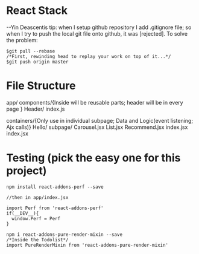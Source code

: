 # React Stack
--Yin Deascentis
tip: when I setup github repository I add .gitignore file; so when I try to push the local git file onto github, it was [rejected].
To solve the problem:
```
$git pull --rebase
/*First, rewinding head to replay your work on top of it...*/
$git push origin master
```

# File Structure
app/
  components/{Inside will be reusable parts; header will be in every page }
      Header/
        index.js

  containers/{Only use in individual subpage; Data and Logic(event listening; Ajx calls)}
    Hello/
      subpage/
        Carousel.jsx
        List.jsx
        Recommend.jsx
      index.jsx
index.jsx

# Testing (pick the easy one for this project)
```
npm install react-addons-perf --save

//then in app/index.jsx

import Perf from 'react-addons-perf'
if(__DEV__){
  window.Perf = Perf
}
```
```
npm i react-addons-pure-render-mixin --save
/*Inside the Todolist*/
import PureRenderMixin from 'react-addons-pure-render-mixin'

```
